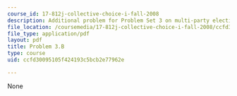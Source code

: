 ```yaml
---
course_id: 17-812j-collective-choice-i-fall-2008
description: Additional problem for Problem Set 3 on multi-party election games.
file_location: /coursemedia/17-812j-collective-choice-i-fall-2008/ccfd30095105f424193c5bcb2e77962e_problem3b.pdf
file_type: application/pdf
layout: pdf
title: Problem 3.B
type: course
uid: ccfd30095105f424193c5bcb2e77962e

---
```

None